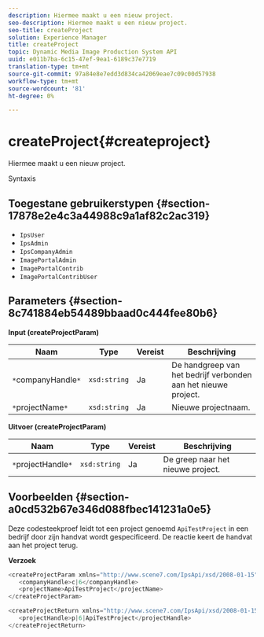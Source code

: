 ```yaml
---
description: Hiermee maakt u een nieuw project.
seo-description: Hiermee maakt u een nieuw project.
seo-title: createProject
solution: Experience Manager
title: createProject
topic: Dynamic Media Image Production System API
uuid: e011b7ba-6c15-47ef-9ea1-6189c37e7719
translation-type: tm+mt
source-git-commit: 97a84e8e7edd3d834ca42069eae7c09c00d57938
workflow-type: tm+mt
source-wordcount: '81'
ht-degree: 0%

---
```



# createProject{#createproject}

Hiermee maakt u een nieuw project.

Syntaxis

## Toegestane gebruikerstypen {#section-17878e2e4c3a44988c9a1af82c2ac319}

* `IpsUser`
* `IpsAdmin`
* `IpsCompanyAdmin`
* `ImagePortalAdmin`
* `ImagePortalContrib`
* `ImagePortalContribUser`

## Parameters {#section-8c741884eb54489bbaad0c444fee80b6}

**Input (createProjectParam)**

| Naam | Type | Vereist | Beschrijving |
|---|---|---|---|
| `*`companyHandle`*` | `xsd:string` | Ja | De handgreep van het bedrijf verbonden aan het nieuwe project. |
| `*`projectName`*` | `xsd:string` | Ja | Nieuwe projectnaam. |

**Uitvoer (createProjectParam)**

| Naam | Type | Vereist | Beschrijving |
|---|---|---|---|
| `*`projectHandle`*` | `xsd:string` | Ja | De greep naar het nieuwe project. |

## Voorbeelden {#section-a0cd532b67e346d088fbec141231a0e5}

Deze codesteekproef leidt tot een project genoemd `ApiTestProject` in een bedrijf door zijn handvat wordt gespecificeerd. De reactie keert de handvat aan het project terug.

**Verzoek**

```java
<createProjectParam xmlns="http://www.scene7.com/IpsApi/xsd/2008-01-15">
   <companyHandle>c|6</companyHandle>
   <projectName>ApiTestProject</projectName>
</createProjectParam>
```

```java
<createProjectReturn xmlns="http://www.scene7.com/IpsApi/xsd/2008-01-15">
   <projectHandle>p|6|ApiTestProject</projectHandle>
</createProjectReturn>
```

